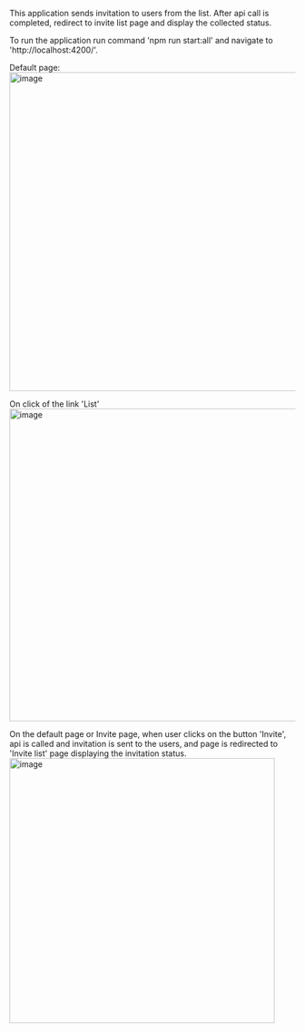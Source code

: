 This application sends invitation to users from the list. After api call is completed, redirect to invite list page and display the collected status.

To run the application run command 'npm run start:all' and navigate to 'http://localhost:4200/'.


Default page:
<img width="562" alt="image" src="https://user-images.githubusercontent.com/30353316/144760891-ebb4e19c-d8af-4323-b950-e1dc42cbb0e5.png">

On click of the link 'List'
<img width="551" alt="image" src="https://user-images.githubusercontent.com/30353316/144760978-a20372b5-0b44-426c-9f63-5299f5d62e52.png">

On the default page or Invite page, when user clicks on the button 'Invite', api is called and invitation is sent to the users, and page is redirected to 'Invite list' page displaying the invitation status.
<img width="467" alt="image" src="https://user-images.githubusercontent.com/30353316/144761059-9c8dc149-d88e-402b-af53-e041ca32df38.png">
